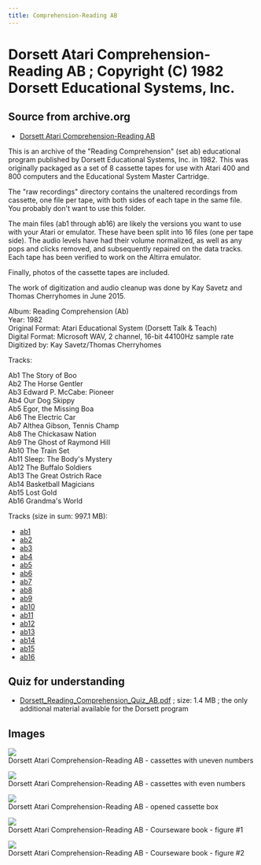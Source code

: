 ```yaml
---
title: Comprehension-Reading AB
---
```

# Dorsett Atari Comprehension-Reading AB ; Copyright (C) 1982 Dorsett Educational Systems, Inc.  
## Source from archive.org  
- [Dorsett Atari Comprehension-Reading AB](https://archive.org/details/DorsettAtariReadingComprehensionAb)  
  
This is an archive of the "Reading Comprehension" (set ab) educational program published by Dorsett Educational Systems, Inc. in 1982. This was originally packaged as a set of 8 cassette tapes for use with Atari 400 and 800 computers and the Educational System Master Cartridge.  
  
The "raw recordings" directory contains the unaltered recordings from cassette, one file per tape, with both sides of each tape in the same file. You probably don't want to use this folder.  
  
The main files (ab1 through ab16) are likely the versions you want to use with your Atari or emulator. These have been split into 16 files (one per tape side). The audio levels have had their volume normalized, as well as any pops and clicks removed, and subsequently repaired on the data tracks. Each tape has been verified to work on the Altirra emulator.  
  
Finally, photos of the cassette tapes are included.  
  
The work of digitization and audio cleanup was done by Kay Savetz and Thomas Cherryhomes in June 2015.  
  
Album: Reading Comprehension (Ab)  
Year: 1982  
Original Format: Atari Educational System (Dorsett Talk & Teach)  
Digital Format: Microsoft WAV, 2 channel, 16-bit 44100Hz sample rate  
Digitized by: Kay Savetz/Thomas Cherryhomes  
  
Tracks:  
  
Ab1	The Story of Boo  
Ab2	The Horse Gentler  
Ab3	Edward P. McCabe: Pioneer  
Ab4	Our Dog Skippy  
Ab5	Egor, the Missing Boa  
Ab6	The Electric Car  
Ab7	Althea Gibson, Tennis Champ  
Ab8	The Chickasaw Nation  
Ab9	The Ghost of Raymond Hill  
Ab10	The Train Set  
Ab11	Sleep: The Body's Mystery  
Ab12	The Buffalo Soldiers  
Ab13	The Great Ostrich Race  
Ab14	Basketball Magicians  
Ab15	Lost Gold  
Ab16	Grandma's World  
  
Tracks (size in sum: 997.1 MB):  
  
- [ab1](http://data.atariwiki.org/FLAC/Reading-Comprehension_Ab/ab1.flac)  
- [ab2](http://data.atariwiki.org/FLAC/Reading-Comprehension_Ab/ab2.flac)  
- [ab3](http://data.atariwiki.org/FLAC/Reading-Comprehension_Ab/ab3.flac)  
- [ab4](http://data.atariwiki.org/FLAC/Reading-Comprehension_Ab/ab4.flac)  
- [ab5](http://data.atariwiki.org/FLAC/Reading-Comprehension_Ab/ab5.flac)  
- [ab6](http://data.atariwiki.org/FLAC/Reading-Comprehension_Ab/ab6.flac)  
- [ab7](http://data.atariwiki.org/FLAC/Reading-Comprehension_Ab/ab7.flac)  
- [ab8](http://data.atariwiki.org/FLAC/Reading-Comprehension_Ab/ab8.flac)  
- [ab9](http://data.atariwiki.org/FLAC/Reading-Comprehension_Ab/ab9.flac)  
- [ab10](http://data.atariwiki.org/FLAC/Reading-Comprehension_Ab/ab10.flac)  
- [ab11](http://data.atariwiki.org/FLAC/Reading-Comprehension_Ab/ab11.flac)  
- [ab12](http://data.atariwiki.org/FLAC/Reading-Comprehension_Ab/ab12.flac)  
- [ab13](http://data.atariwiki.org/FLAC/Reading-Comprehension_Ab/ab13.flac)  
- [ab14](http://data.atariwiki.org/FLAC/Reading-Comprehension_Ab/ab14.flac)  
- [ab15](http://data.atariwiki.org/FLAC/Reading-Comprehension_Ab/ab15.flac)  
- [ab16](http://data.atariwiki.org/FLAC/Reading-Comprehension_Ab/ab16.flac)  
## Quiz for understanding  
- [Dorsett_Reading_Comprehension_Quiz_AB.pdf](attachments/Dorsett_Reading_Comprehension_Quiz_AB.pdf) ; size: 1.4 MB ; the only additional material available for the Dorsett program  
## Images  
![](attachments/abA_.jpg)  
Dorsett Atari Comprehension-Reading AB - cassettes with uneven numbers  
  
![](attachments/abB_.jpg)  
Dorsett Atari Comprehension-Reading AB - cassettes with even numbers  
  
![](attachments/ab1983A_.jpg)  
Dorsett Atari Comprehension-Reading AB - opened cassette box  
  
![](attachments/ab1983C_.jpg)  
Dorsett Atari Comprehension-Reading AB - Courseware book - figure #1  
  
![](attachments/ab1983D_.jpg)  
Dorsett Atari Comprehension-Reading AB - Courseware book - figure #2  

